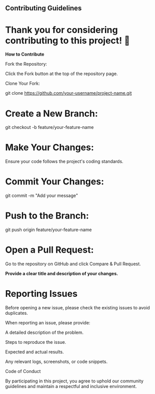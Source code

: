 ## Contributing Guidelines

# Thank you for considering contributing to this project! 🎉

**How to Contribute**

Fork the Repository:

Click the Fork button at the top of the repository page.

Clone Your Fork:

git clone https://github.com/your-username/project-name.git

# Create a New Branch:

git checkout -b feature/your-feature-name

# Make Your Changes:

Ensure your code follows the project's coding standards.

# Commit Your Changes:

git commit -m "Add your message"

# Push to the Branch:

git push origin feature/your-feature-name

# Open a Pull Request:

Go to the repository on GitHub and click Compare & Pull Request.

**Provide a clear title and description of your changes.**

# Reporting Issues

Before opening a new issue, please check the existing issues to avoid duplicates.

When reporting an issue, please provide:

A detailed description of the problem.

Steps to reproduce the issue.

Expected and actual results.

Any relevant logs, screenshots, or code snippets.

Code of Conduct

By participating in this project, you agree to uphold our community guidelines and maintain a respectful and inclusive environment.
